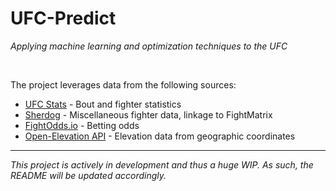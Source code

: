 # UFC-Predict

_Applying machine learning and optimization techniques to the UFC_

<br>

The project leverages data from the following sources:
- [UFC Stats](http://ufcstats.com/statistics/events/completed) - Bout and fighter statistics
- [Sherdog](https://www.sherdog.com/organizations/Ultimate-Fighting-Championship-UFC-2) - Miscellaneous fighter data, linkage to FightMatrix
- [FightOdds.io](https://fightodds.io/upcoming-mma-events/ufc) - Betting odds
- [Open-Elevation API](https://open-elevation.com/) - Elevation data from geographic coordinates

---
*This project is actively in development and thus a huge WIP. As such, the README will be updated accordingly.*
